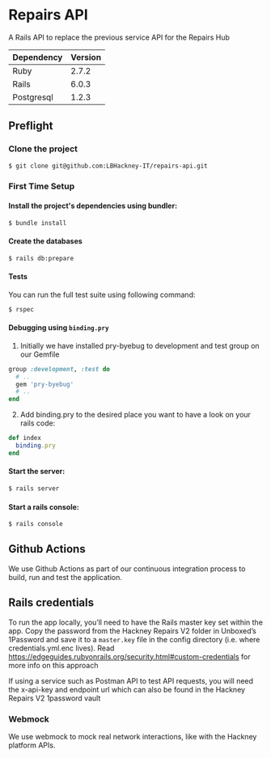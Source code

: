 # Repairs API

A Rails API to replace the previous service API for the Repairs Hub

| Dependency | Version |
| ---------- | ------- |
| Ruby       | 2.7.2   |
| Rails      | 6.0.3   |
| Postgresql | 1.2.3   |

## Preflight

### Clone the project

```sh
$ git clone git@github.com:LBHackney-IT/repairs-api.git
```

### First Time Setup

#### Install the project's dependencies using bundler:

```sh
$ bundle install
```

#### Create the databases

```sh
$ rails db:prepare
```

#### Tests

You can run the full test suite using following command:

```sh
$ rspec
```

#### Debugging using `binding.pry`

1. Initially we have installed pry-byebug to development and test group on our Gemfile

```ruby
group :development, :test do
  # ..
  gem 'pry-byebug'
  # ..
end
```

2. Add binding.pry to the desired place you want to have a look on your rails code:

```ruby
def index
  binding.pry
end
```

#### Start the server:

```sh
$ rails server
```

#### Start a rails console:

```sh
$ rails console
```

## Github Actions

We use Github Actions as part of our continuous integration process to build, run and test the application.

## Rails credentials

To run the app locally, you’ll need to have the Rails master key set within the app. Copy the password from the Hackney Repairs V2 folder in Unboxed’s 1Password and save it to a `master.key` file in the config directory (i.e. where credentials.yml.enc lives). Read https://edgeguides.rubyonrails.org/security.html#custom-credentials for more info on this approach

If using a service such as Postman API to test API requests, you will need the x-api-key and endpoint url which can also be found in the Hackney Repairs V2 1password vault

### Webmock

We use webmock to mock real network interactions, like with the Hackney platform APIs.
